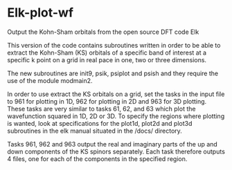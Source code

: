 # Elk-plot-wf
Output the Kohn-Sham orbitals from the open source DFT code Elk

This version of the code contains subroutines written in order to be able 
to extract the Kohn-Sham (KS) orbitals of a specific band of interest at a 
specific k point on a grid in real pace in one, two or three dimensions. 

The new subroutines are init9, psik, psiplot and psish and they require the 
use of the module modmain2. 

In order to use extract the KS orbitals on a grid, set the tasks in the input
file to 961 for plotting in 1D, 962 for plotting in 2D and 963 for 3D plotting.
These tasks are very similar to tasks 61, 62, and 63 which plot the wavefunction
squared in 1D, 2D or 3D. To specify the regions where plotting is wanted, look
at specifications for the plot1d, plot2d and plot3d subroutines in the elk 
manual situated in the /docs/ directory. 

Tasks 961, 962 and 963 output the real and imaginary parts of the up and down
components of the KS spinors separately. Each task therefore outputs 4 files,
one for each of the components in the specified region.  
